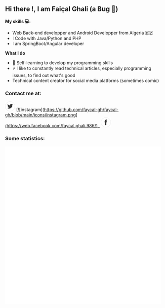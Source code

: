 ## Hi there !, I am Faiçal Ghali (a Bug 🐞)

**My skills 💻:**
- Web Back-end developper and Android Developper from Algeria 	:algeria: 
- I Code with Java/Python and PHP
- I am SpringBoot/Angular developer

**What I do**
- 📰  Self-learning to develop my programming skills
- ⚡ I like to constantly read technical articles, especially programming issues, to find out what's good
- Technical content creator for social media platforms (sometimes comic)

### Contact me at:

[![twitter](https://github.com/faycal-gh/faycal-gh/blob/main/icons/twitter.png)](https://twitter.com/FaicalGhali) 
[![instagram](https://github.com/faycal-gh/faycal-gh/blob/main/icons/instagram.png](https://web.facebook.com/faycal.ghali.986/)_
[![facebook](https://github.com/faycal-gh/faycal-gh/blob/main/icons/facebook.png)](https://www.instagram.com/faical_gh/)

### Some statistics:

![GitHub metrics](https://github.com/faycal-gh/faycal-gh/blob/main/faycal-gh.svg)
